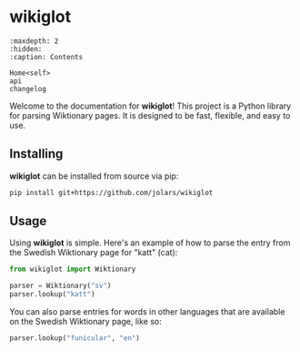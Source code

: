 # wikiglot

```{toctree}
:maxdepth: 2
:hidden:
:caption: Contents

Home<self>
api
changelog
```

Welcome to the documentation for **wikiglot**! This project is a Python library for parsing Wiktionary pages. It is designed to be fast, flexible, and easy to use.

## Installing

**wikiglot** can be installed from source via pip:

```sh
pip install git+https://github.com/jolars/wikiglot
```

## Usage

Using **wikiglot** is simple. Here's an example of how to parse the entry from the Swedish Wiktionary page for "katt" (cat):

```python
from wikiglot import Wiktionary

parser = Wiktionary("sv")
parser.lookup("katt")
```

You can also parse entries for words in other languages that are available on the Swedish Wiktionary page, like so:

```python
parser.lookup("funicular", "en")
```
